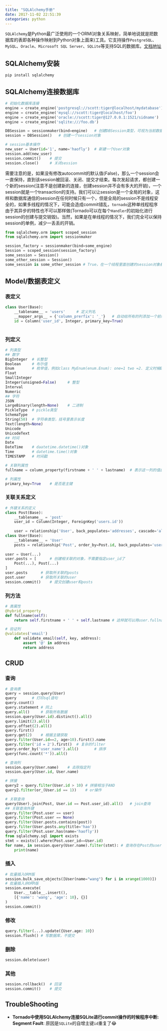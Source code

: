 ```yaml
---
title: "SQLAlchemy手册"
date: 2017-11-02 22:51:39
categories: python
---
```


`SQLAlchemy`是Python最广泛使用的一个ORM(对象关系映射，简单地说就是把数据库的表即各种操作映射到Python对象上面来)工具。它支持操作`PostgreSQL`、`MySQL`、`Oracle`、`Microsoft SQL Server`、`SQLite`等支持SQL的数据库。[文档地址](http://docs.sqlalchemy.org/en/latest/contents.html)

## SQLAlchemy安装

```shell
pip install sqlalchemy
```

## SQLAlchemy连接数据库

```python
# 初始化数据库连接
engine = create_engine('postgresql://scott:tiger@localhost/mydatabase')
engine = create_engine('mysql://scott:tiger@localhost/foo')
engine = create_engine('oracle://scott:tiger@127.0.0.1:1521/sidname')
engine = create_engine('sqlite:///foo.db')

DBSession = sessionmaker(bind=engine)	# 创建DBSession类型，可视为当前数据库的连接
session = DBSession()	# 创建一个session对象

# session基本操作
new_user = User(id='1', name='haofly')	# 新建一个User对象
session.add(new_user)
session.commit()	# 提交
session.close()		# 关闭session
```

需要注意的是，如果没有修改autocommit的默认值(False)，那么一个session会一直保持，直到该session被回滚、关闭、提交才结束。每次发起请求，都创建一个新的session(注意不是创建新的连接，创建session并不会有多大的开销)，一个session就是一个transaction的支持。我们可以让session是一个全局的对象，这样和数据库通信的session在任何时候只有一个，但是全局的session不是线程安全的，如果多线程的情况下，可能会造成commit错乱，`tornado`这种单线程程序由于其异步的特性也不可以那样做(Tornado可以在每个`Handler`的初始化进行session的创建与提交销毁)。当然，如果是在单线程的情况下，我们完全可以保持session的单例，减少一丢丢的开销。

```python
from sqlalchemy.orm import scoped_session
from sqlalchemy.orm import sessionmaker

session_factory = sessionmaker(bind=some_engine)
Session = scoped_session(session_factory)
some_session = Session()
some_other_session = Session()
some_session is some_other_session # True，在一个线程里面创建的session对象都是一样的了。
```

## Model/数据表定义

### 表定义

```python
class User(Base):
    __tablename__ = 'users'		# 定义列名
    __mapper_args__ = {'column_prerfix': '_'}	# 自动给所有的列添加一个前缀
    id = Column('user_id', Integer, primary_key=True)
   
```

### 列定义

```python
# 列类型
## 数字
BigInteger	# 长整型
Boolean		# 布尔值
Enum		# 枚举值，例如class MyEnum(enum.Enum): one=1 two =2. 定义时候Enum(MyEnum)
Float
SmallInteger
Integer(unsigned=False)		# 整型
Interval
Numeric
## 字符
JSON
LargeBinary(length=None)	# 二进制
PickleType	# pickle类型
SchemaType
String(50)	# 字符串类型，括号里表示长度
Text(length=None)
Unicode
UnicodeText
## 时间
Date
DateTime	# daatetime.datetime()对象
Time		# datetime.time()对象
TIMESTAMP	# 时间戳

# 关联列属性
fullname = column_property(firstname + ' ' + lastname)	# 表示这一列的值由指定的列值确定

# 列属性
primary_key=True	# 是否是主键
```

### 关联关系定义

```python
# 外键关系的定义
class Post(Base):
    __tablename__ = 'post'
    user_id = Column(Integer, ForeignKey('users.id'))
    
    user = relationship('User', back_populates='addresses', cascade='all, delete, delete-orphan')	# back_populates属性为反向关系所对应的属性进行命名，cascade属性是一个触发器，表示当删除user的时候，与其关联的posts会自动同时删除，但无论怎样，我更建议自己手动去删除
class User(Base):
    __tablename__ = 'User'
    posts = relationship('Post', order_by=Post.id, back_populates='user')
    
user = User(...)
user.posts = [		# 创建相关联的对象，不需要指定user_id了
    Post(...), Post(...)
]
user.posts		# 获取所关联的posts
post.user		# 获取所关联的user
session.commit()	# 提交创建user和posts
```

### 列方法

```python
# 类属性
@hybrid_property
def fullname(self):
    return self.firstname + ' ' + self.lastname	# 这样就可以用user.fullname访问该属性

# 验证列
@validates('email')
    def validate_email(self, key, address):
        assert '@' in address
        return address
```

## CRUD

### 查询

```python
# 查询表
query = session.query(User)
query		# 打印sql语句
query.count()
query.statement	# 同上
query.all()		# 获取所有数据
session.query(User.id).distinct().all()
query.limit(2).all()
query.offset(2).all()
query.first()
query.get(2)	# 根据主键获取
query.filter(User.id==2, age>10).first().name
query.filter('id = 2').first()	# 复杂的filter
query.order_by('user_name').all()		# 排序
query(func.count('*')).all()

# 查询列
session.query(User.name)	# 去除指定列
session.query(User.id, User.name)

# 拼接
query2 = query.filter(User.id > 10)	# 拼接相当于AND
query2.filter(or_(User.id == 1))	# or操作

# 关联查询
query(User).join(Post, User.id == Post.user_id).all()	# join查询
## 关联查询外键
query.filter(Post.user == user)
query.filter(Post.user == None)
query.filter(User.posts.contains(post))
query.filter(User.posts.any(title='hao'))
query.filter(Post.user.has(name='haofly'))
from sqlalchemy.sql import exists
stmt = exists().where(Post.user_id==User.id)
for name, in session.query(User.name).filter(stmt):	# 查询存在Post的user
    print(name)

```

### 插入

```python
# 批量插入ORM版
session.bulk_save_objects([User(name="wang") for i in xrange(1000)])
# 批量插入非ORM版
session.execute(
    User.__table__.insert(),
    [{'name': 'wang', 'age': 10}, {}]
)
session.commit()
```

### 修改

```python
query.filter(...).update({User.age: 10})
session.flush()	# 写数据库，不提交
```

### 删除

```python
session.delete(user)
```

### 其他

```python
session.rollback()	# 回滚
session.commit()	# 提交
```

## TroubleShooting

- **Tornado中使用SQLAlchemy连接SQLite进行commit操作的时候程序中断: Segment Fault**: 原因是`SQLite`的自增主键`id`重复了😂

